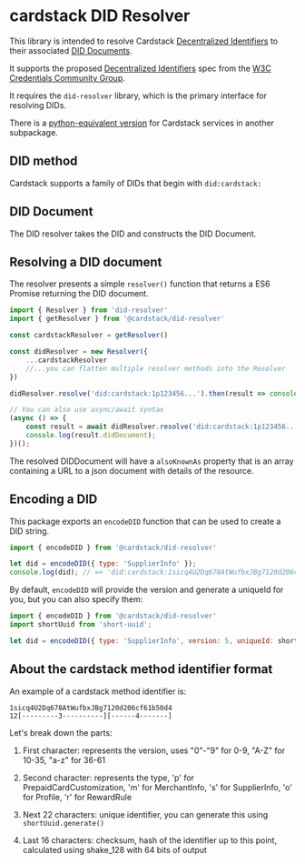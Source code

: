 # cardstack DID Resolver

This library is intended to resolve Cardstack [Decentralized Identifiers](https://w3c.github.io/did-core/) to their associated [DID Documents](https://w3c-ccg.github.io/did-spec/#did-documents).

It supports the proposed [Decentralized Identifiers](https://w3c-ccg.github.io/did-spec/) spec from
the [W3C Credentials Community Group](https://w3c-ccg.github.io).

It requires the `did-resolver` library, which is the primary interface for resolving DIDs.

There is a [python-equivalent version](../python-did-resolver) for Cardstack services in another subpackage.

## DID method

Cardstack supports a family of DIDs that begin with `did:cardstack:`

## DID Document

The DID resolver takes the DID and constructs the DID Document.


## Resolving a DID document

The resolver presents a simple `resolver()` function that returns a ES6 Promise returning the DID
document.

```js
import { Resolver } from 'did-resolver'
import { getResolver } from '@cardstack/did-resolver'

const cardstackResolver = getResolver()

const didResolver = new Resolver({
    ...cardstackResolver
    //...you can flatten multiple resolver methods into the Resolver
})

didResolver.resolve('did:cardstack:1p123456...').then(result => console.log(result.didDocument))

// You can also use async/await syntax
(async () => {
    const result = await didResolver.resolve('did:cardstack:1p123456...');
    console.log(result.didDocument);
})();
```

The resolved DIDDocument will have a `alsoKnownAs` property that is an array containing a URL to a json document with details of the resource.

## Encoding a DID

This package exports an `encodeDID` function that can be used to create a DID string.

```js
import { encodeDID } from '@cardstack/did-resolver'

let did = encodeDID({ type: 'SupplierInfo' });
console.log(did); // => 'did:cardstack:1sicq4U2Dq678AtWufbxJBg7120d206cf61b50d4'
```

By default, `encodeDID` will provide the version and generate a uniqueId for you, but you can also specify them: 

```js
import { encodeDID } from '@cardstack/did-resolver'
import shortUuid from 'short-uuid';

let did = encodeDID({ type: 'SupplierInfo', version: 5, uniqueId: shortUuid.generate() });
```

## About the cardstack method identifier format

An example of a cardstack method identifier is:

```
1sicq4U2Dq678AtWufbxJBg7120d206cf61b50d4
12[---------3----------][------4-------]
```

Let's break down the parts:

1) First character: represents the version, uses "0"-"9" for 0-9, "A-Z" for 10-35, "a-z" for 36-61

2) Second character: represents the type, 'p' for PrepaidCardCustomization, 'm' for MerchantInfo, 's' for SupplierInfo, 'o' for Profile, 'r' for RewardRule

3) Next 22 characters: unique identifier, you can generate this using `shortUuid.generate()`

4) Last 16 characters: checksum, hash of the identifier up to this point, calculated using shake_128 with 64 bits of output
